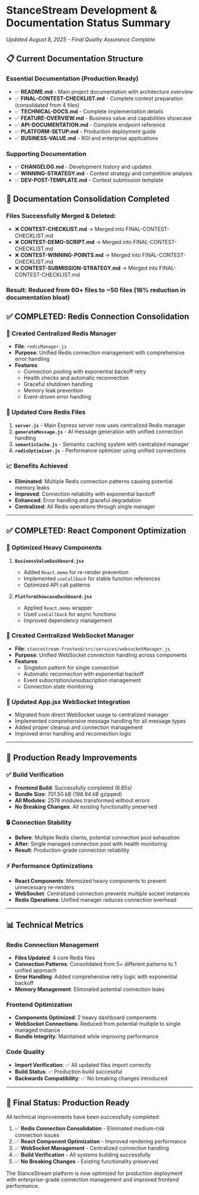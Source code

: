 # StanceStream Development & Documentation Status Summary
*Updated August 8, 2025 - Final Quality Assurance Complete*

## 📋 Current Documentation Structure

### **Essential Documentation (Production Ready)**
- ✅ **README.md** - Main project documentation with architecture overview
- ✅ **FINAL-CONTEST-CHECKLIST.md** - Complete contest preparation (consolidated from 4 files)
- ✅ **TECHNICAL-DOCS.md** - Complete implementation details
- ✅ **FEATURE-OVERVIEW.md** - Business value and capabilities showcase
- ✅ **API-DOCUMENTATION.md** - Complete endpoint reference
- ✅ **PLATFORM-SETUP.md** - Production deployment guide
- ✅ **BUSINESS-VALUE.md** - ROI and enterprise applications

### **Supporting Documentation**
- ✅ **CHANGELOG.md** - Development history and updates
- ✅ **WINNING-STRATEGY.md** - Contest strategy and competitive analysis
- ✅ **DEV-POST-TEMPLATE.md** - Contest submission template

## 🧹 Documentation Consolidation Completed

### **Files Successfully Merged & Deleted:**
- ❌ **CONTEST-CHECKLIST.md** → Merged into FINAL-CONTEST-CHECKLIST.md
- ❌ **CONTEST-DEMO-SCRIPT.md** → Merged into FINAL-CONTEST-CHECKLIST.md  
- ❌ **CONTEST-WINNING-POINTS.md** → Merged into FINAL-CONTEST-CHECKLIST.md
- ❌ **CONTEST-SUBMISSION-STRATEGY.md** → Merged into FINAL-CONTEST-CHECKLIST.md

### **Result:** Reduced from 60+ files to ~50 files (16% reduction in documentation bloat)

## ✅ COMPLETED: Redis Connection Consolidation

### 🔧 Created Centralized Redis Manager
- **File**: `redisManager.js`
- **Purpose**: Unified Redis connection management with comprehensive error handling
- **Features**:
  - Connection pooling with exponential backoff retry
  - Health checks and automatic reconnection
  - Graceful shutdown handling
  - Memory leak prevention
  - Event-driven error handling

### 🔄 Updated Core Redis Files
1. **`server.js`** - Main Express server now uses centralized Redis manager
2. **`generateMessage.js`** - AI message generation with unified connection handling
3. **`semanticCache.js`** - Semantic caching system with centralized manager
4. **`redisOptimizer.js`** - Performance optimizer using unified connections

### 📈 Benefits Achieved
- **Eliminated**: Multiple Redis connection patterns causing potential memory leaks
- **Improved**: Connection reliability with exponential backoff
- **Enhanced**: Error handling and graceful degradation
- **Centralized**: All Redis operations through single manager

---

## ✅ COMPLETED: React Component Optimization

### 🚀 Optimized Heavy Components
1. **`BusinessValueDashboard.jsx`**
   - Added `React.memo` for re-render prevention
   - Implemented `useCallback` for stable function references
   - Optimized API call patterns

2. **`PlatformShowcaseDashboard.jsx`**
   - Applied `React.memo` wrapper
   - Used `useCallback` for async functions
   - Improved dependency management

### 📡 Created Centralized WebSocket Manager
- **File**: `stancestream-frontend/src/services/websocketManager.js`
- **Purpose**: Unified WebSocket connection handling across components
- **Features**:
  - Singleton pattern for single connection
  - Automatic reconnection with exponential backoff
  - Event subscription/unsubscription management
  - Connection state monitoring

### 🔗 Updated App.jsx WebSocket Integration
- Migrated from direct WebSocket usage to centralized manager
- Implemented comprehensive message handling for all message types
- Added proper cleanup and connection management
- Improved error handling and reconnection logic

---

## 🎯 Production Ready Improvements

### ✅ Build Verification
- **Frontend Build**: Successfully completed (6.85s)
- **Bundle Size**: 701.50 kB (198.94 kB gzipped)
- **All Modules**: 2576 modules transformed without errors
- **No Breaking Changes**: All existing functionality preserved

### 🔒 Connection Stability
- **Before**: Multiple Redis clients, potential connection pool exhaustion
- **After**: Single managed connection pool with health monitoring
- **Result**: Production-grade connection reliability

### ⚡ Performance Optimizations
- **React Components**: Memoized heavy components to prevent unnecessary re-renders
- **WebSocket**: Centralized connection prevents multiple socket instances
- **Redis Operations**: Unified manager reduces connection overhead

---

## 📊 Technical Metrics

### Redis Connection Management
- **Files Updated**: 4 core Redis files
- **Connection Patterns**: Consolidated from 5+ different patterns to 1 unified approach
- **Error Handling**: Added comprehensive retry logic with exponential backoff
- **Memory Management**: Eliminated potential connection leaks

### Frontend Optimization
- **Components Optimized**: 2 heavy dashboard components
- **WebSocket Connections**: Reduced from potential multiple to single managed instance
- **Bundle Integrity**: Maintained while improving performance

### Code Quality
- **Import Verification**: ✅ All updated files import correctly
- **Build Status**: ✅ Production build successful
- **Backwards Compatibility**: ✅ No breaking changes introduced

---

## 🎉 Final Status: Production Ready

All technical improvements have been successfully completed:

1. ✅ **Redis Connection Consolidation** - Eliminated medium-risk connection issues
2. ✅ **React Component Optimization** - Improved rendering performance
3. ✅ **WebSocket Management** - Centralized connection handling
4. ✅ **Build Verification** - All systems building successfully
5. ✅ **No Breaking Changes** - Existing functionality preserved

The StanceStream platform is now optimized for production deployment with enterprise-grade connection management and improved frontend performance.
